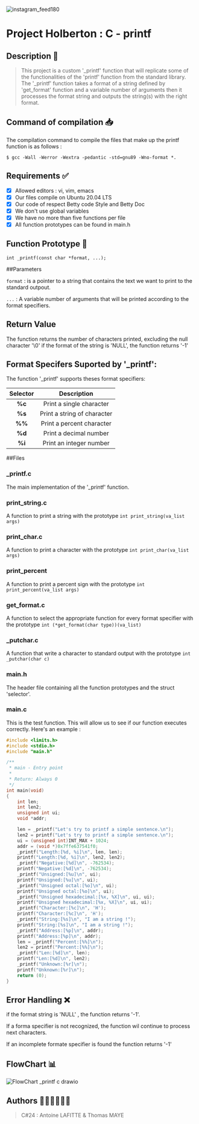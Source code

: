 ![instagram_feed180](https://github.com/user-attachments/assets/6ee6244d-5e42-4ec7-9122-8d086b28f423)

# Project Holberton : C - printf

## Description 📄

> This project is a custom '_printf' function that will replicate some of the functionalities of the 'printf'
function from the standard library.
The '_printf' function takes a format of a string defined by 'get_format' function and a variable number of arguments
then it processes the format string and outputs the string(s) with the right format.

## Command of compilation 📥

The compilation command to compile the files that make up the printf function is as follows :

`$ gcc -Wall -Werror -Wextra -pedantic -std=gnu89 -Wno-format *.`

## Requirements ✅

- [x] Allowed editors : vi, vim, emacs
- [x] Our files compile on Ubuntu 20.04 LTS
- [x] Our code of respect Betty code Style and Betty Doc
- [x] We don't use global variables
- [x] We have no more than five functions per file
- [x] All function prototypes can be found in main.h

## Function Prototype 📁

`int _printf(const char *format, ...);`

##Parameters

`format` : is a pointer to a string that contains the text we want to print to the standard outpout.

`...` : A variable number of arguments that will be printed according to the format specifiers.

## Return Value

The function returns the number of characters printed, excluding the null character '\0'
if the format of the string is 'NULL', the function returns '-1'

## Format Specifers Suported by '_printf':

The function '_printf' supports theses format specifiers:

| Selector  |         Description           |
|:---------:|:-----------------------------:|
|  **%c**   |Print a single character       |
|  **%s**   |Print a string of character    |
|  **%%**   |Print a percent character      |
|  **%d**   |Print a decimal number         |
|  **%i**   |Print an integer number        |

##Files

### _printf.c 
The main implementation of the '_printf' function.

### print_string.c
A function to print a string with the prototype `int print_string(va_list args)`

### print_char.c
A function to print a character with the prototype `int print_char(va_list args)`

### print_percent
A function to print a percent sign with the prototype `int print_percent(va_list args)`

### get_format.c 
A function to select the appropriate function for every format specifier with the prototype `int (*get_format(char type))(va_list)`

### _putchar.c
A function that write a character to standard output with the prototype `int _putchar(char c)`

### main.h
The header file containing all the function prototypes and the struct 'selector'. 

### main.c
This is the test function. This will allow us to see if our function executes correctly. Here's an example :

```c
#include <limits.h>
#include <stdio.h>
#include "main.h"

/**
 * main - Entry point
 *
 * Return: Always 0
 */
int main(void)
{
    int len;
    int len2;
    unsigned int ui;
    void *addr;

    len = _printf("Let's try to printf a simple sentence.\n");
    len2 = printf("Let's try to printf a simple sentence.\n");
    ui = (unsigned int)INT_MAX + 1024;
    addr = (void *)0x7ffe637541f0;
    _printf("Length:[%d, %i]\n", len, len);
    printf("Length:[%d, %i]\n", len2, len2);
    _printf("Negative:[%d]\n", -762534);
    printf("Negative:[%d]\n", -762534);
    _printf("Unsigned:[%u]\n", ui);
    printf("Unsigned:[%u]\n", ui);
    _printf("Unsigned octal:[%o]\n", ui);
    printf("Unsigned octal:[%o]\n", ui);
    _printf("Unsigned hexadecimal:[%x, %X]\n", ui, ui);
    printf("Unsigned hexadecimal:[%x, %X]\n", ui, ui);
    _printf("Character:[%c]\n", 'H');
    printf("Character:[%c]\n", 'H');
    _printf("String:[%s]\n", "I am a string !");
    printf("String:[%s]\n", "I am a string !");
    _printf("Address:[%p]\n", addr);
    printf("Address:[%p]\n", addr);
    len = _printf("Percent:[%%]\n");
    len2 = printf("Percent:[%%]\n");
    _printf("Len:[%d]\n", len);
    printf("Len:[%d]\n", len2);
    _printf("Unknown:[%r]\n");
    printf("Unknown:[%r]\n");
    return (0);
}
```

## Error Handling ❌

if the format string is 'NULL' , the function returns '-1'.

If a forma specifier is not recognized, the function wil continue to process next characters.

If an incomplete formate specifier is found the function returns '-1'

## FlowChart 📊
![FlowChart _printf c drawio](https://github.com/user-attachments/assets/3df8c7de-a100-4562-9e13-c0e52e209418)

## Authors 👨🏻‍💻👨🏻‍💻
> C#24 : Antoine LAFITTE & Thomas MAYE

